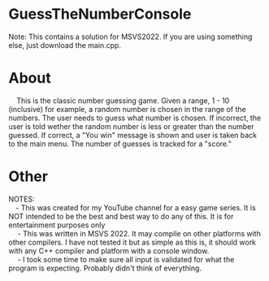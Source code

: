 # GuessTheNumberConsole

Note: This contains a solution for MSVS2022.  If you are using something else, just download the main.cpp.
  
# About
&nbsp;&nbsp;&nbsp;&nbsp;This is the classic number guessing game.  Given a range, 1 - 10 (inclusive) for example, a random number is chosen in the range of the numbers.  The user
needs to guess what number is chosen.  If incorrect, the user is told wether the random number is less or greater than the number guessed.  If correct, a "You win"
message is shown and user is taken back to the main menu.  The number of guesses is tracked for a "score."  

# Other
NOTES:  
&emsp;\- This was created for my YouTube channel for a easy game series.  It is NOT intended to be the best and best way to do any of this.  It is for entertainment purposes only  
&emsp;	\- This was written in MSVS 2022.  It may compile on other platforms with other compilers.  I have not tested it but as simple as this is, it should work with any C++ compiler and platform with a console window.  
&emsp;	\- I took some time to make sure all input is validated for what the program is expecting.  Probably didn't think of everything.  
